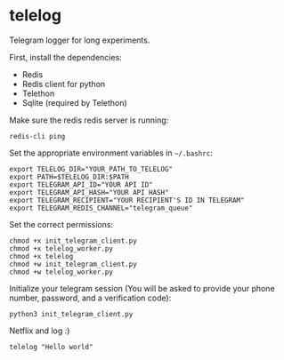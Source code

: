 # telelog

Telegram logger for long experiments. 

First, install the dependencies: 
* Redis
* Redis client for python
* Telethon 
* Sqlite (required by Telethon)

Make sure the redis redis server is running: 
```
redis-cli ping
```

Set the appropriate environment variables in `~/.bashrc`: 
```
export TELELOG_DIR="YOUR_PATH_TO_TELELOG"
export PATH=$TELELOG_DIR:$PATH
export TELEGRAM_API_ID="YOUR API ID"
export TELEGRAM_API_HASH="YOUR API HASH"
export TELEGRAM_RECIPIENT="YOUR RECIPIENT'S ID IN TELEGRAM"
export TELEGRAM_REDIS_CHANNEL="telegram_queue"

```

Set the correct permissions: 
```
chmod +x init_telegram_client.py 
chmod +x telelog_worker.py
chmod +x telelog
chmod +w init_telegram_client.py
chmod +w telelog_worker.py
```


Initialize your telegram session (You will be asked to provide your phone number, password, and a verification code): 
```
python3 init_telegram_client.py
```

Netflix and log :)
```
telelog "Hello world"
```